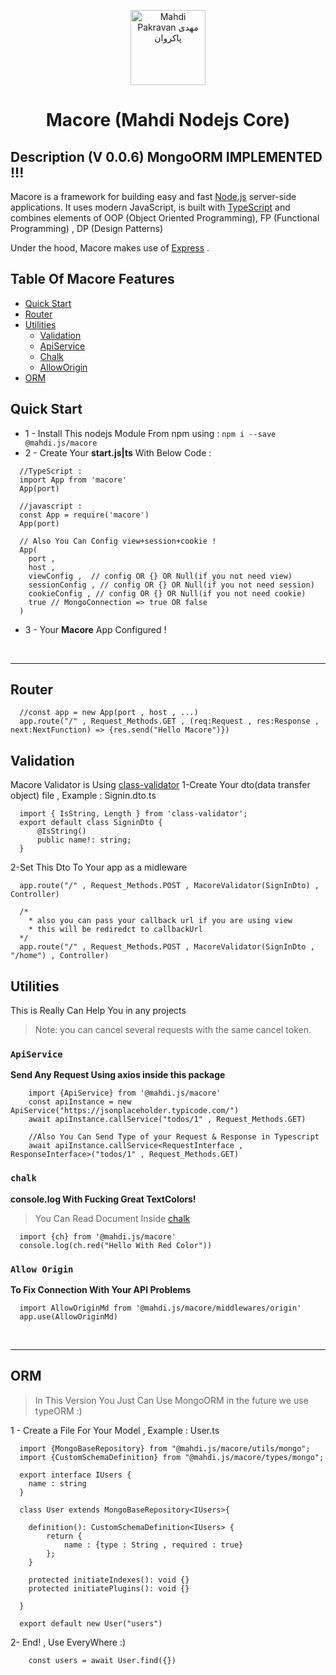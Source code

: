 <p align="center">
  <a href="http://macore.ir" target="blank"><img src="https://s16.picofile.com/file/8424560968/profile_pic.png" width="120" alt="Mahdi Pakravan مهدی پاکروان" /></a>
  <h1 align="center">Macore <span>(Mahdi Nodejs Core)</span></h1>
</p>


## Description (V 0.0.6) MongoORM IMPLEMENTED !!!

Macore is a framework for building easy and fast <a href="http://nodejs.org" target="_blank">Node.js</a> server-side applications. It uses modern JavaScript, is built with  <a href="http://www.typescriptlang.org" target="_blank">TypeScript</a> and combines elements of OOP (Object Oriented Programming), FP (Functional Programming) , DP (Design Patterns)

<p>Under the hood, Macore makes use of <a href="https://expressjs.com/" target="_blank">Express</a> .

## Table Of Macore Features

- [Quick Start](#quick-start)
- [Router](#router)
- [Utilities](#utilities)
    - [Validation](#validation)
    - [ApiService](#apiservice)
    - [Chalk](#chalk)
    - [AllowOrigin](#allow-origin)
- [ORM](#orm)

## Quick Start

* 1 - Install This nodejs Module From npm using : ``` npm i --save @mahdi.js/macore ```
* 2 - Create Your <b>start.js|ts</b> With Below Code : 
```
  //TypeScript : 
  import App from 'macore'
  App(port)

  //javascript :
  const App = require('macore')
  App(port)

  // Also You Can Config view+session+cookie !
  App(
    port , 
    host , 
    viewConfig ,  // config OR {} OR Null(if you not need view)
    sessionConfig , // config OR {} OR Null(if you not need session)
    cookieConfig , // config OR {} OR Null(if you not need cookie)
    true // MongoConnection => true OR false
  ) 
```
* 3 - Your <b>Macore</b> App Configured !

<br/>
<hr/>

## Router

```
  //const app = new App(port , host , ...)
  app.route("/" , Request_Methods.GET , (req:Request , res:Response , next:NextFunction) => {res.send("Hello Macore")})
```

## Validation
Macore Validator is Using [class-validator](https://github.com/typestack/class-validator)
1-Create Your dto(data transfer object) file , Example : Signin.dto.ts
```
  import { IsString, Length } from 'class-validator';
  export default class SigninDto {
      @IsString()
      public name!: string;
  }
```
2-Set This Dto To Your app as a midleware
```
  app.route("/" , Request_Methods.POST , MacoreValidator(SignInDto) , Controller)
  
  /*
    * also you can pass your callback url if you are using view
    * this will be rediredct to callbackUrl
  */
  app.route("/" , Request_Methods.POST , MacoreValidator(SignInDto , "/home") , Controller)
```

## Utilities
This is Really Can Help You in any projects
> Note: you can cancel several requests with the same cancel token.

### `ApiService`
**Send Any Request Using axios inside this package**
```
    import {ApiService} from '@mahdi.js/macore'
    const apiInstance = new ApiService("https://jsonplaceholder.typicode.com/")
    await apiInstance.callService("todos/1" , Request_Methods.GET)
    
    //Also You Can Send Type of your Request & Response in Typescript
    await apiInstance.callService<RequestInterface , ResponseInterface>("todos/1" , Request_Methods.GET) 
```

### `chalk`
**console.log With Fucking Great TextColors!**
> You Can Read Document Inside [chalk](https://npmjs.com/package/chalk)
```
  import {ch} from '@mahdi.js/macore'
  console.log(ch.red("Hello With Red Color"))
```

### `Allow Origin`
**To Fix Connection With Your API Problems**
```
  import AllowOriginMd from '@mahdi.js/macore/middlewares/origin'
  app.use(AllowOriginMd)
```

<br/>
<hr/>


## ORM
> In This Version You Just Can Use MongoORM in the future we use typeORM :) 

1 - Create a File For Your Model , Example : User.ts
```
  import {MongoBaseRepository} from "@mahdi.js/macore/utils/mongo";
  import {CustomSchemaDefinition} from "@mahdi.js/macore/types/mongo";
  
  export interface IUsers {
    name : string
  }
  
  class User extends MongoBaseRepository<IUsers>{

    definition(): CustomSchemaDefinition<IUsers> {
        return {
            name : {type : String , required : true}
        };
    }

    protected initiateIndexes(): void {}
    protected initiatePlugins(): void {}

  }

  export default new User("users")
```
2- End! , Use EveryWhere :)
```
    const users = await User.find({})
```